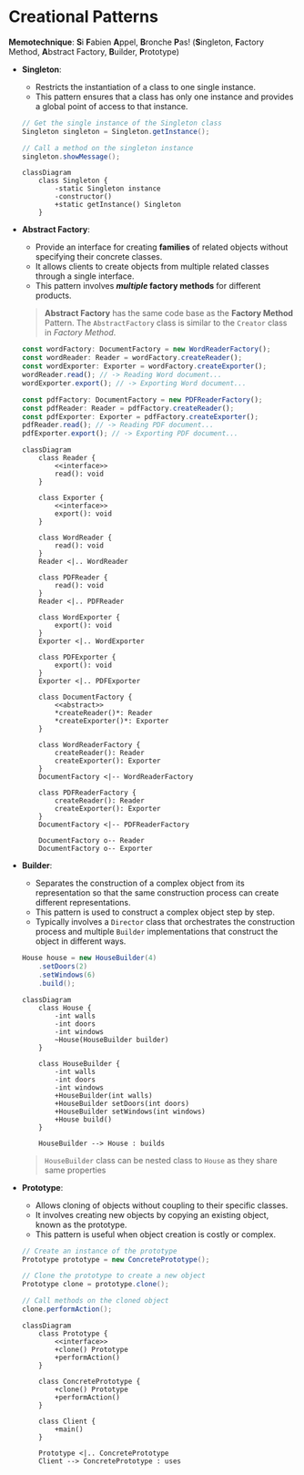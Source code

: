 # Creational Patterns

**Memotechnique**: **S**i **F**abien **A**ppel, **B**ronche **P**as! (**S**ingleton, **F**actory Method, **A**bstract Factory, **B**uilder, **P**rototype)

- **Singleton**:
    - Restricts the instantiation of a class to one single instance. 
    - This pattern ensures that a class has only one instance and provides a global point of access to that instance.
    ```java
    // Get the single instance of the Singleton class
    Singleton singleton = Singleton.getInstance();
    
    // Call a method on the singleton instance
    singleton.showMessage();
    ```

    ```mermaid
    classDiagram
        class Singleton {
            -static Singleton instance
            -constructor()
            +static getInstance() Singleton
        }
    ```

- **Abstract Factory**: 
    - Provide an interface for creating **families** of related objects without specifying their concrete classes. 
    - It allows clients to create objects from multiple related classes through a single interface.
    - This pattern involves ***multiple* factory methods** for different products.
    > **Abstract Factory** has the same code base as the **Factory Method** Pattern. The `AbstractFactory` class is similar to the `Creator` class in *Factory Method*.

    ```ts
    const wordFactory: DocumentFactory = new WordReaderFactory();
    const wordReader: Reader = wordFactory.createReader();
    const wordExporter: Exporter = wordFactory.createExporter();
    wordReader.read(); // -> Reading Word document...
    wordExporter.export(); // -> Exporting Word document...

    const pdfFactory: DocumentFactory = new PDFReaderFactory();
    const pdfReader: Reader = pdfFactory.createReader();
    const pdfExporter: Exporter = pdfFactory.createExporter();
    pdfReader.read(); // -> Reading PDF document...
    pdfExporter.export(); // -> Exporting PDF document...
    ```

    ```mermaid
    classDiagram
        class Reader {
            <<interface>>
            read(): void
        }

        class Exporter {
            <<interface>>
            export(): void
        }

        class WordReader {
            read(): void
        }
        Reader <|.. WordReader

        class PDFReader {
            read(): void
        }
        Reader <|.. PDFReader

        class WordExporter {
            export(): void
        }
        Exporter <|.. WordExporter

        class PDFExporter {
            export(): void
        }
        Exporter <|.. PDFExporter

        class DocumentFactory {
            <<abstract>>
            *createReader()*: Reader
            *createExporter()*: Exporter
        }

        class WordReaderFactory {
            createReader(): Reader
            createExporter(): Exporter
        }
        DocumentFactory <|-- WordReaderFactory

        class PDFReaderFactory {
            createReader(): Reader
            createExporter(): Exporter
        }
        DocumentFactory <|-- PDFReaderFactory

        DocumentFactory o-- Reader
        DocumentFactory o-- Exporter
    ```

- **Builder**: 
    - Separates the construction of a complex object from its representation so that the same construction process can create different representations. 
    - This pattern is used to construct a complex object step by step.
    - Typically involves a `Director` class that orchestrates the construction process and multiple `Builder` implementations that construct the object in different ways.

    ```java
    House house = new HouseBuilder(4)
        .setDoors(2)
        .setWindows(6)
        .build();
    ```

    ```mermaid
    classDiagram
        class House {
            -int walls
            -int doors
            -int windows
            ~House(HouseBuilder builder)
        }

        class HouseBuilder {
            -int walls
            -int doors
            -int windows
            +HouseBuilder(int walls)
            +HouseBuilder setDoors(int doors)
            +HouseBuilder setWindows(int windows)
            +House build()
        }

        HouseBuilder --> House : builds
    ```

    > `HouseBuilder` class can be nested class to `House` as they share same properties

- **Prototype**: 
    - Allows cloning of objects without coupling to their specific classes. 
    - It involves creating new objects by copying an existing object, known as the prototype. 
    - This pattern is useful when object creation is costly or complex.

    ```java
    // Create an instance of the prototype
    Prototype prototype = new ConcretePrototype();
    
    // Clone the prototype to create a new object
    Prototype clone = prototype.clone();
    
    // Call methods on the cloned object
    clone.performAction();
    ```

    ```mermaid
    classDiagram
        class Prototype {
            <<interface>>
            +clone() Prototype
            +performAction()
        }

        class ConcretePrototype {
            +clone() Prototype
            +performAction()
        }

        class Client {
            +main()
        }

        Prototype <|.. ConcretePrototype
        Client --> ConcretePrototype : uses
    ```
